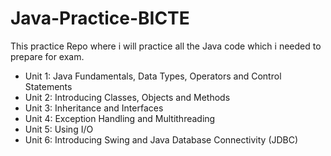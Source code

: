 # Java-Practice-BICTE
This practice Repo where i will practice all the Java code which i needed to prepare for exam. 
* Unit 1: Java Fundamentals, Data Types, Operators and Control Statements
* Unit 2: Introducing Classes, Objects and Methods
* Unit 3: Inheritance and Interfaces
* Unit 4: Exception Handling and Multithreading
* Unit 5: Using I/O
* Unit 6: Introducing Swing and Java Database Connectivity (JDBC)

